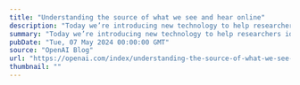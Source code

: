 ```yaml
---
title: "Understanding the source of what we see and hear online"
description: "Today we’re introducing new technology to help researchers identify content created by our tools and joining the Coalition for Content Provenance and Authenticity Steering Committee to promote industry standards."
summary: "Today we’re introducing new technology to help researchers identify content created by our tools and joining the Coalition for Content Provenance and Authenticity Steering Committee to promote industry standards."
pubDate: "Tue, 07 May 2024 00:00:00 GMT"
source: "OpenAI Blog"
url: "https://openai.com/index/understanding-the-source-of-what-we-see-and-hear-online"
thumbnail: ""
---
```


